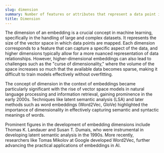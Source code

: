 ```yaml
---
slug: dimension
summary: Number of features or attributes that represent a data point in a vector space.
title: Dimension
---
```


The dimension of an embedding is a crucial concept in machine learning, specifically in the handling of large and complex datasets. It represents the size of the vector space in which data points are mapped. Each dimension corresponds to a feature that can capture a specific aspect of the data, and higher dimensions typically allow for a more nuanced representation of data relationships. However, higher-dimensional embeddings can also lead to challenges such as the "curse of dimensionality," where the volume of the space increases so much that the available data becomes sparse, making it difficult to train models effectively without overfitting.

The concept of dimension in the context of embeddings became particularly significant with the rise of vector space models in natural language processing and information retrieval, gaining prominence in the early 2000s. Techniques like latent semantic analysis (LSA) and later methods such as word embeddings (Word2Vec, GloVe) highlighted the importance of dimensionality in effectively capturing semantic and syntactic meanings of words.

Prominent figures in the development of embedding dimensions include Thomas K. Landauer and Susan T. Dumais, who were instrumental in developing latent semantic analysis in the 1990s. More recently, researchers like Tomas Mikolov at Google developed Word2Vec, further advancing the practical applications of embeddings in AI.
